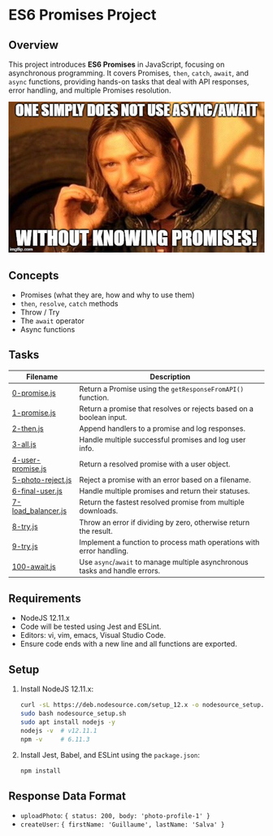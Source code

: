 # ES6 Promises Project

## Overview
This project introduces **ES6 Promises** in JavaScript, focusing on asynchronous programming. It covers Promises, `then`, `catch`, `await`, and `async` functions, providing hands-on tasks that deal with API responses, error handling, and multiple Promises resolution.

!["One simply does not use async/await without knowing promises"](promises-async-wait-meme.jpeg)

## Concepts
- Promises (what they are, how and why to use them)
- `then`, `resolve`, `catch` methods
- Throw / Try
- The `await` operator
- Async functions

## Tasks

| Filename | Description |
| --- | --- |
| [0-promise.js](./0-promise.js) | Return a Promise using the `getResponseFromAPI()` function. |
| [1-promise.js](./1-promise.js) | Return a promise that resolves or rejects based on a boolean input. |
| [2-then.js](./2-then.js) | Append handlers to a promise and log responses. |
| [3-all.js](./3-all.js) | Handle multiple successful promises and log user info. |
| [4-user-promise.js](./4-user-promise.js) | Return a resolved promise with a user object. |
| [5-photo-reject.js](./5-photo-reject.js) | Reject a promise with an error based on a filename. |
| [6-final-user.js](./6-final-user.js) | Handle multiple promises and return their statuses. |
| [7-load_balancer.js](./7-load_balancer.js) | Return the fastest resolved promise from multiple downloads. |
| [8-try.js](./8-try.js) | Throw an error if dividing by zero, otherwise return the result. |
| [9-try.js](./9-try.js) | Implement a function to process math operations with error handling. |
| [100-await.js](./100-await.js) | Use `async`/`await` to manage multiple asynchronous tasks and handle errors. |

## Requirements
- NodeJS 12.11.x
- Code will be tested using Jest and ESLint.
- Editors: vi, vim, emacs, Visual Studio Code.
- Ensure code ends with a new line and all functions are exported.

## Setup
1. Install NodeJS 12.11.x:
    ```bash
    curl -sL https://deb.nodesource.com/setup_12.x -o nodesource_setup.sh
    sudo bash nodesource_setup.sh
    sudo apt install nodejs -y
    nodejs -v  # v12.11.1
    npm -v     # 6.11.3
    ```
2. Install Jest, Babel, and ESLint using the `package.json`:
    ```bash
    npm install
    ```

## Response Data Format
- `uploadPhoto`: `{ status: 200, body: 'photo-profile-1' }`
- `createUser`: `{ firstName: 'Guillaume', lastName: 'Salva' }`

